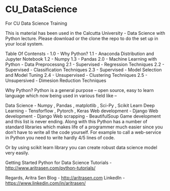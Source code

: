 # CU_DataScience
For CU Data Science Training 

This is material has been used in the Calcutta University - Data Science with Python lecture. 
Please download or the clone the repo to do the set up in your local system.

Table Of Contensts -
1.0 - Why Python?
1.1 - Anaconda Distribution and Jupyter Notebook
1.2 - Numpy
1.3 - Pandas
2.0 - Machine Learning with Python - Data Preprocessng
2.1 - Supervised - Regression Techniques
2.2 - Supervised - Classification Techniques
2.3 - Supervised - Model Selection and Model Tuning
2.4 - Unsupervised - Clustering Techniques
2.5 - Unsupersived - Dimesion Reduction Techniques

Why Python?
Python is a general purpose – open source, easy to learn language which now being used in various field like –

Data Science - Numpy , Pandas , matplotlib , Sci-Py , Scikit Learn
Deep Learning - Tensforflow , Pytorch , Keras
Web development - Django
Web development - Django
Web scrapping - BeautifulSoup
Game development and this list is never ending.
Along with this Python has a number of standard libraries which makes life of a programmer much easier since you don’t have to write all the code yourself. For example to call a web-service in Python you need to write hardly 4/5 lines of code.

Or by using scikit learn library you can create robust data science model very easily.

Getting Started Python for Data Science Tutorials - http://www.aritrasen.com/python-tutorials/

Regards,
Aritra Sen
Blog - http://aritrasen.com
LinkedIn - https://www.linkedin.com/in/aritrasen/
